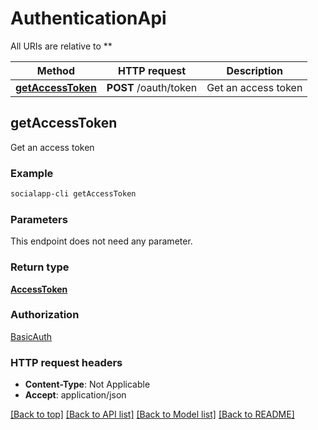 # AuthenticationApi

All URIs are relative to **

Method | HTTP request | Description
------------- | ------------- | -------------
[**getAccessToken**](AuthenticationApi.md#getAccessToken) | **POST** /oauth/token | Get an access token



## getAccessToken

Get an access token

### Example

```bash
socialapp-cli getAccessToken
```

### Parameters

This endpoint does not need any parameter.

### Return type

[**AccessToken**](AccessToken.md)

### Authorization

[BasicAuth](../README.md#BasicAuth)

### HTTP request headers

- **Content-Type**: Not Applicable
- **Accept**: application/json

[[Back to top]](#) [[Back to API list]](../README.md#documentation-for-api-endpoints) [[Back to Model list]](../README.md#documentation-for-models) [[Back to README]](../README.md)

